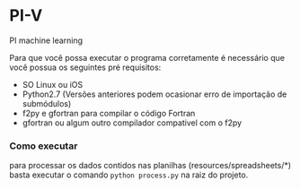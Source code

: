 # PI-V
PI machine learning

Para que você possa executar o programa corretamente é necessário que você possua os seguintes pré requisitos:
  * SO Linux ou iOS
  * Python2.7 (Versões anteriores podem ocasionar erro de importação de submódulos)
  * f2py e gfortran para compilar o código Fortran
  * gfortran ou algum outro compilador compativel com o f2py

### Como executar
para processar os dados contidos nas planilhas (resources/spreadsheets/*)
basta executar o comando `python process.py` na raiz do projeto.
